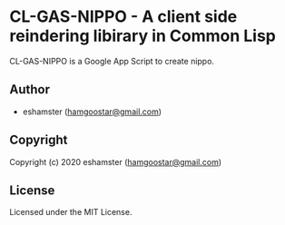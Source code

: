 # CL-GAS-NIPPO - A client side reindering libirary in Common Lisp

CL-GAS-NIPPO is a Google App Script to create nippo.

## Author

* eshamster (hamgoostar@gmail.com)

## Copyright

Copyright (c) 2020 eshamster (hamgoostar@gmail.com)

## License

Licensed under the MIT License.
